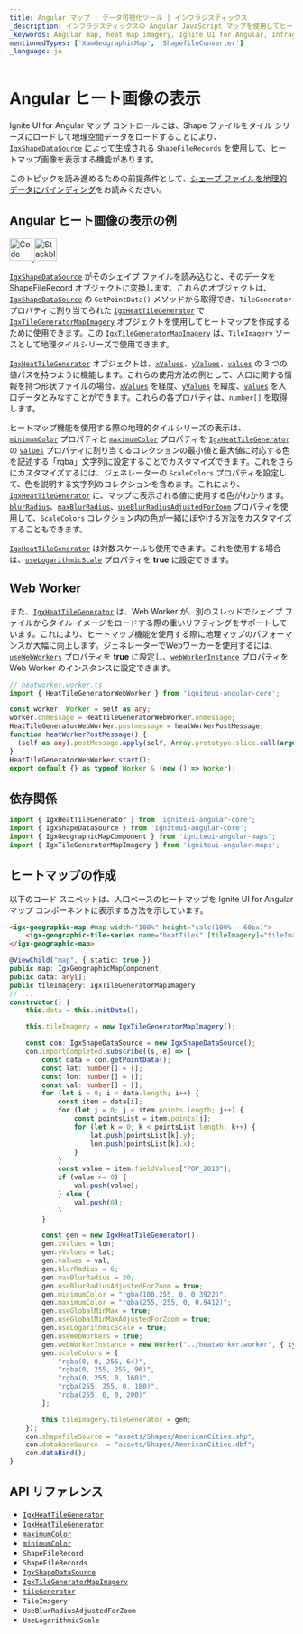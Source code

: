 ```yaml
---
title: Angular マップ | データ可視化ツール | インフラジスティックス
_description: インフラジスティックスの Angular JavaScript マップを使用してヒートマップ画像を表示します。Ignite UI for Angular マップのサンプルを是非お試しください!
_keywords: Angular map, heat map imagery, Ignite UI for Angular, Infragistics, Angular マップ, ヒートマップ画像, インフラジスティックス
mentionedTypes: ['XamGeographicMap', 'ShapefileConverter']
_language: ja
---
```


# Angular ヒート画像の表示

Ignite UI for Angular マップ コントロールには、Shape ファイルをタイル シリーズにロードして地理空間データをロードすることにより、[`IgxShapeDataSource`]({environment:dvApiBaseUrl}/products/ignite-ui-angular/api/docs/typescript/latest/classes/igxshapedatasource.html) によって生成される `ShapeFileRecords` を使用して、ヒートマップ画像を表示する機能があります。

このトピックを読み進めるための前提条件として、[シェープ ファイルを地理的データにバインディング](geo-map-binding-shp-file.md)をお読みください。

## Angular ヒート画像の表示の例

<code-view style="height: 500px"
           data-demos-base-url="{environment:dvDemosBaseUrl}"
           iframe-src="{environment:dvDemosBaseUrl}/maps/geo-map-display-heat-imagery"
           alt="Angular ヒート画像の表示の例"
           github-src="maps/geo-map/display-heat-imagery">
</code-view>

<html lang="en" xmlns="http://www.w3.org/1999/xhtml">
    <body>
      <a target="_blank" href="https://codesandbox.io/s/github/IgniteUI/igniteui-angular-examples/tree/master/samples/maps/geo-map/display-heat-imagery?fontsize=14&hidenavigation=1&theme=dark&view=preview&file=/src/app.component.html" rel="noopener noreferrer">
            <img height="40px" style="border-radius: 0rem; max-width: 100%;" alt="Code Sandbox" src="https://static.infragistics.com/xplatform/images/browsers/open-sandbox.png"/>
        </a>
        <a target="_blank" href="https://stackblitz.com/github/IgniteUI/igniteui-angular-examples/tree/master/samples/maps/geo-map/display-heat-imagery?file=src%2Fapp.component.html" rel="noopener noreferrer">
            <img height="40px" style="border-radius: 0rem; max-width: 100%;" alt="Stackblitz" src="https://static.infragistics.com/xplatform/images/browsers/open-stackblitz.png"/>
        </a>
    </body>
</html>

<div class="divider--half"></div>

[`IgxShapeDataSource`]({environment:dvApiBaseUrl}/products/ignite-ui-angular/api/docs/typescript/latest/classes/igxshapedatasource.html) がそのシェイプ ファイルを読み込むと、そのデータを ShapeFileRecord オブジェクトに変換します。これらのオブジェクトは、[`IgxShapeDataSource`]({environment:dvApiBaseUrl}/products/ignite-ui-angular/api/docs/typescript/latest/classes/igxshapedatasource.html) の `GetPointData()` メソッドから取得でき、`TileGenerator` プロパティに割り当てられた [`IgxHeatTileGenerator`]({environment:dvApiBaseUrl}/products/ignite-ui-angular/api/docs/typescript/latest/classes/igxheattilegenerator.html) で [`IgxTileGeneratorMapImagery`]({environment:dvApiBaseUrl}/products/ignite-ui-angular/api/docs/typescript/latest/classes/igxtilegeneratormapimagery.html) オブジェクトを使用してヒートマップを作成するために使用できます。この [`IgxTileGeneratorMapImagery`]({environment:dvApiBaseUrl}/products/ignite-ui-angular/api/docs/typescript/latest/classes/igxtilegeneratormapimagery.html) は、`TileImagery` ソースとして地理タイルシリーズで使用できます。

[`IgxHeatTileGenerator`]({environment:dvApiBaseUrl}/products/ignite-ui-angular/api/docs/typescript/latest/classes/igxheattilegenerator.html) オブジェクトは、[`xValues`]({environment:dvApiBaseUrl}/products/ignite-ui-angular/api/docs/typescript/latest/classes/igxheattilegenerator.html#xvalues)、[`yValues`]({environment:dvApiBaseUrl}/products/ignite-ui-angular/api/docs/typescript/latest/classes/igxheattilegenerator.html#yvalues)、[`values`]({environment:dvApiBaseUrl}/products/ignite-ui-angular/api/docs/typescript/latest/classes/igxheattilegenerator.html#values) の 3 つの値パスを持つように機能します。これらの使用方法の例として、人口に関する情報を持つ形状ファイルの場合、[`xValues`]({environment:dvApiBaseUrl}/products/ignite-ui-angular/api/docs/typescript/latest/classes/igxheattilegenerator.html#xvalues) を経度、[`yValues`]({environment:dvApiBaseUrl}/products/ignite-ui-angular/api/docs/typescript/latest/classes/igxheattilegenerator.html#yvalues) を緯度、[`values`]({environment:dvApiBaseUrl}/products/ignite-ui-angular/api/docs/typescript/latest/classes/igxheattilegenerator.html#values) を人口データとみなすことができます。これらの各プロパティは、`number[]` を取得します。

ヒートマップ機能を使用する際の地理的タイルシリーズの表示は、[`minimumColor`]({environment:dvApiBaseUrl}/products/ignite-ui-angular/api/docs/typescript/latest/classes/igxheattilegenerator.html#minimumcolor) プロパティと [`maximumColor`]({environment:dvApiBaseUrl}/products/ignite-ui-angular/api/docs/typescript/latest/classes/igxheattilegenerator.html#maximumcolor) プロパティを [`IgxHeatTileGenerator`]({environment:dvApiBaseUrl}/products/ignite-ui-angular/api/docs/typescript/latest/classes/igxheattilegenerator.html) の [`values`]({environment:dvApiBaseUrl}/products/ignite-ui-angular/api/docs/typescript/latest/classes/igxheattilegenerator.html#values) プロパティに割り当てるコレクションの最小値と最大値に対応する色を記述する「rgba」文字列に設定することでカスタマイズできます。これをさらにカスタマイズするには、ジェネレーターの `ScaleColors` プロパティを設定して、色を説明する文字列のコレクションを含めます。これにより、[`IgxHeatTileGenerator`]({environment:dvApiBaseUrl}/products/ignite-ui-angular/api/docs/typescript/latest/classes/igxheattilegenerator.html) に、マップに表示される値に使用する色がわかります。[`blurRadius`]({environment:dvApiBaseUrl}/products/ignite-ui-angular/api/docs/typescript/latest/classes/igxheattilegenerator.html#blurradius)、[`maxBlurRadius`]({environment:dvApiBaseUrl}/products/ignite-ui-angular/api/docs/typescript/latest/classes/igxheattilegenerator.html#maxblurradius)、[`useBlurRadiusAdjustedForZoom`]({environment:dvApiBaseUrl}/products/ignite-ui-angular/api/docs/typescript/latest/classes/igxheattilegenerator.html#useblurradiusadjustedforzoom) プロパティを使用して、`ScaleColors` コレクション内の色が一緒にぼやける方法をカスタマイズすることもできます。

[`IgxHeatTileGenerator`]({environment:dvApiBaseUrl}/products/ignite-ui-angular/api/docs/typescript/latest/classes/igxheattilegenerator.html) は対数スケールも使用できます。これを使用する場合は、[`useLogarithmicScale`]({environment:dvApiBaseUrl}/products/ignite-ui-angular/api/docs/typescript/latest/classes/igxheattilegenerator.html#uselogarithmicscale) プロパティを **true** に設定できます。

## Web Worker

また、[`IgxHeatTileGenerator`]({environment:dvApiBaseUrl}/products/ignite-ui-angular/api/docs/typescript/latest/classes/igxheattilegenerator.html) は、Web Worker が、別のスレッドでシェイプ ファイルからタイル イメージをロードする際の重いリフティングをサポートしています。これにより、ヒートマップ機能を使用する際に地理マップのパフォーマンスが大幅に向上します。ジェネレーターでWebワーカーを使用するには、[`useWebWorkers`]({environment:dvApiBaseUrl}/products/ignite-ui-angular/api/docs/typescript/latest/classes/igxheattilegenerator.html#usewebworkers) プロパティを **true** に設定し、[`webWorkerInstance`]({environment:dvApiBaseUrl}/products/ignite-ui-angular/api/docs/typescript/latest/classes/igxheattilegenerator.html#webworkerinstance) プロパティを Web Worker のインスタンスに設定できます。

<!-- Angular -->

```ts
// heatworker.worker.ts
import { HeatTileGeneratorWebWorker } from 'igniteui-angular-core';

const worker: Worker = self as any;
worker.onmessage = HeatTileGeneratorWebWorker.onmessage;
HeatTileGeneratorWebWorker.postmessage = heatWorkerPostMessage;
function heatWorkerPostMessage() {
  (self as any).postMessage.apply(self, Array.prototype.slice.call(arguments));
}
HeatTileGeneratorWebWorker.start();
export default {} as typeof Worker & (new () => Worker);
```

## 依存関係

<!-- Angular -->

```ts
import { IgxHeatTileGenerator } from 'igniteui-angular-core';
import { IgxShapeDataSource } from 'igniteui-angular-core';
import { IgxGeographicMapComponent } from 'igniteui-angular-maps';
import { IgxTileGeneratorMapImagery } from 'igniteui-angular-maps';
```

## ヒートマップの作成

以下のコード スニペットは、人口ベースのヒートマップを Ignite UI for Angular マップ コンポーネントに表示する方法を示しています。

<!-- Angular -->

```html
<igx-geographic-map #map width="100%" height="calc(100% - 60px)">
    <igx-geographic-tile-series name="heatTiles" [tileImagery]="tileImagery"></igx-geographic-tile-series>
</igx-geographic-map>
```

```ts
@ViewChild("map", { static: true })
public map: IgxGeographicMapComponent;
public data: any[];
public tileImagery: IgxTileGeneratorMapImagery;
// ...
constructor() {
    this.data = this.initData();

    this.tileImagery = new IgxTileGeneratorMapImagery();

    const con: IgxShapeDataSource = new IgxShapeDataSource();
    con.importCompleted.subscribe((s, e) => {
        const data = con.getPointData();
        const lat: number[] = [];
        const lon: number[] = [];
        const val: number[] = [];
        for (let i = 0; i < data.length; i++) {
            const item = data[i];
            for (let j = 0; j < item.points.length; j++) {
                const pointsList = item.points[j];
                for (let k = 0; k < pointsList.length; k++) {
                    lat.push(pointsList[k].y);
                    lon.push(pointsList[k].x);
                }
            }
            const value = item.fieldValues["POP_2010"];
            if (value >= 0) {
                val.push(value);
            } else {
                val.push(0);
            }
        }

        const gen = new IgxHeatTileGenerator();
        gen.xValues = lon;
        gen.yValues = lat;
        gen.values = val;
        gen.blurRadius = 6;
        gen.maxBlurRadius = 20;
        gen.useBlurRadiusAdjustedForZoom = true;
        gen.minimumColor = "rgba(100,255, 0, 0.3922)";
        gen.maximumColor = "rgba(255, 255, 0, 0.9412)";
        gen.useGlobalMinMax = true;
        gen.useGlobalMinMaxAdjustedForZoom = true;
        gen.useLogarithmicScale = true;
        gen.useWebWorkers = true;
        gen.webWorkerInstance = new Worker("../heatworker.worker", { type: "module" });
        gen.scaleColors = [
            "rgba(0, 0, 255, 64)",
            "rgba(0, 255, 255, 96)",
            "rgba(0, 255, 0, 160)",
            "rgba(255, 255, 0, 180)",
            "rgba(255, 0, 0, 200)"
        ];

        this.tileImagery.tileGenerator = gen;
    });
    con.shapefileSource = "assets/Shapes/AmericanCities.shp";
    con.databaseSource  = "assets/Shapes/AmericanCities.dbf";
    con.dataBind();
}
```

## API リファレンス

-   [`IgxHeatTileGenerator`]({environment:dvApiBaseUrl}/products/ignite-ui-angular/api/docs/typescript/latest/classes/igxheattilegenerator.html)
-   [`IgxHeatTileGenerator`]({environment:dvApiBaseUrl}/products/ignite-ui-angular/api/docs/typescript/latest/classes/igxheattilegenerator.html)
-   [`maximumColor`]({environment:dvApiBaseUrl}/products/ignite-ui-angular/api/docs/typescript/latest/classes/igxheattilegenerator.html#maximumcolor)
-   [`minimumColor`]({environment:dvApiBaseUrl}/products/ignite-ui-angular/api/docs/typescript/latest/classes/igxheattilegenerator.html#minimumcolor)
-   `ShapeFileRecord`
-   `ShapeFileRecords`
-   [`IgxShapeDataSource`]({environment:dvApiBaseUrl}/products/ignite-ui-angular/api/docs/typescript/latest/classes/igxshapedatasource.html)
-   [`IgxTileGeneratorMapImagery`]({environment:dvApiBaseUrl}/products/ignite-ui-angular/api/docs/typescript/latest/classes/igxtilegeneratormapimagery.html)
-   [`tileGenerator`]({environment:dvApiBaseUrl}/products/ignite-ui-angular/api/docs/typescript/latest/classes/igxtilegeneratormapimagery.html#tilegenerator)
-   `TileImagery`
-   `UseBlurRadiusAdjustedForZoom`
-   `UseLogarithmicScale`
